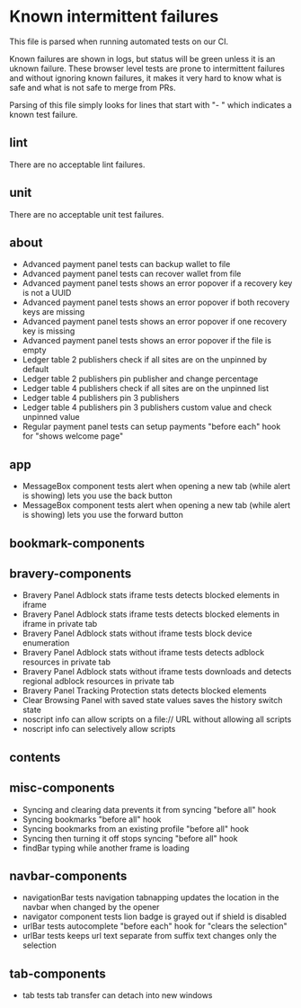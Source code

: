 # Known intermittent failures

This file is parsed when running automated tests on our CI.

Known failures are shown in logs, but status will be green unless it is an uknown failure.
These browser level tests are prone to intermittent failures and without ignoring known failures,
it makes it very hard to know what is safe and what is not safe to merge from PRs.

Parsing of this file simply looks for lines that start with "- " which indicates a known test failure.

## lint

There are no acceptable lint failures.

## unit

There are no acceptable unit test failures.

## about

- Advanced payment panel tests can backup wallet to file
- Advanced payment panel tests can recover wallet from file
- Advanced payment panel tests shows an error popover if a recovery key is not a UUID
- Advanced payment panel tests shows an error popover if both recovery keys are missing
- Advanced payment panel tests shows an error popover if one recovery key is missing
- Advanced payment panel tests shows an error popover if the file is empty
- Ledger table 2 publishers check if all sites are on the unpinned by default
- Ledger table 2 publishers pin publisher and change percentage
- Ledger table 4 publishers check if all sites are on the unpinned list
- Ledger table 4 publishers pin 3 publishers
- Ledger table 4 publishers pin 3 publishers custom value and check unpinned value
- Regular payment panel tests can setup payments "before each" hook for "shows welcome page"

## app

- MessageBox component tests alert when opening a new tab (while alert is showing) lets you use the back button
- MessageBox component tests alert when opening a new tab (while alert is showing) lets you use the forward button

## bookmark-components

## bravery-components

- Bravery Panel Adblock stats iframe tests detects blocked elements in iframe
- Bravery Panel Adblock stats iframe tests detects blocked elements in iframe in private tab
- Bravery Panel Adblock stats without iframe tests block device enumeration
- Bravery Panel Adblock stats without iframe tests detects adblock resources in private tab
- Bravery Panel Adblock stats without iframe tests downloads and detects regional adblock resources in private tab
- Bravery Panel Tracking Protection stats detects blocked elements
- Clear Browsing Panel with saved state values saves the history switch state
- noscript info can allow scripts on a file:// URL without allowing all scripts
- noscript info can selectively allow scripts

## contents

## misc-components

- Syncing and clearing data prevents it from syncing "before all" hook
- Syncing bookmarks "before all" hook
- Syncing bookmarks from an existing profile "before all" hook
- Syncing then turning it off stops syncing "before all" hook
- findBar typing while another frame is loading

## navbar-components

- navigationBar tests navigation tabnapping updates the location in the navbar when changed by the opener
- navigator component tests lion badge is grayed out if shield is disabled
- urlBar tests autocomplete "before each" hook for "clears the selection"
- urlBar tests keeps url text separate from suffix text changes only the selection

## tab-components

- tab tests tab transfer can detach into new windows
